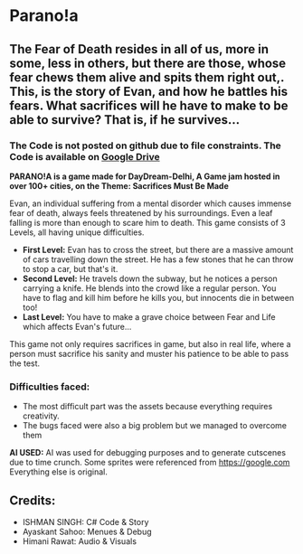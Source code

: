 # Parano!a
## The Fear of Death resides in all of us, more in some, less in others, but there are those, whose fear chews them alive and spits them right out,. This, is the story of Evan, and how he battles his fears. What sacrifices will he have to make to be able to survive? That is, if he survives...

### The Code is not posted on github due to file constraints. The Code is available on [Google Drive](https://drive.google.com)

**PARANO!A is a game made for DayDream-Delhi, A Game jam hosted in over 100+ cities, on the Theme: Sacrifices Must Be Made**

Evan, an individual suffering from a mental disorder which causes immense fear of death, always feels threatened by his surroundings. Even a leaf falling is more than enough to scare him to death. This game consists of 3 Levels, all having unique difficulties.

- **First Level:** Evan has to cross the street, but there are a massive amount of cars travelling down the street. He has a few stones that he can throw to stop a car, but that's it.
- **Second Level:** He travels down the subway, but he notices a person carrying a knife. He blends into the crowd like a regular person. You have to flag and kill him before he kills you, but innocents die in between too!
- **Last Level:** You have to make a grave choice between Fear and Life which affects Evan's future...

This game not only requires sacrifices in game, but also in real life, where a person must sacrifice his sanity and muster his patience to be able to pass the test.

### Difficulties faced:
- The most difficult part was the assets because everything requires creativity.
- The bugs faced were also a big problem but we managed to overcome them


**AI USED:**
AI was used for debugging purposes and to generate cutscenes due to time crunch.
Some sprites were referenced from https://google.com
Everything else is original.

## Credits:
- ISHMAN SINGH: C# Code & Story
- Ayaskant Sahoo: Menues & Debug
- Himani Rawat: Audio & Visuals
